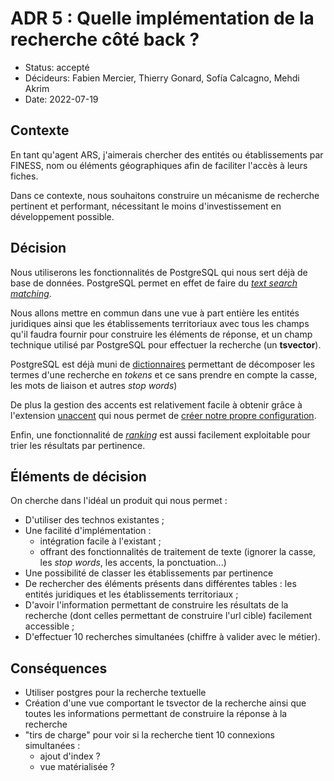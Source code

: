 # ADR 5 : Quelle implémentation de la recherche côté back ?

* Status: accepté
* Décideurs: Fabien Mercier, Thierry Gonard, Sofía Calcagno, Mehdi Akrim
* Date: 2022-07-19

## Contexte

En tant qu'agent ARS, j'aimerais chercher des entités ou établissements par FINESS, nom ou éléments géographiques afin de faciliter l'accès à leurs fiches.

Dans ce contexte, nous souhaitons construire un mécanisme de recherche pertinent et performant, nécessitant le moins d'investissement en développement possible.

## Décision

Nous utiliserons les fonctionnalités de PostgreSQL qui nous sert déjà de base de données. PostgreSQL permet en effet de faire du [*text search matching*](https://www.postgresql.org/docs/13/textsearch-intro.html#TEXTSEARCH-MATCHING).

Nous allons mettre en commun dans une vue à part entière les entités juridiques ainsi que les établissements territoriaux avec tous les champs qu'il faudra fournir pour construire les éléments de réponse, et un champ technique utilisé par PostgreSQL pour effectuer la recherche (un **tsvector**).

PostgreSQL est déjà muni de [dictionnaires](https://www.postgresql.org/docs/13/textsearch-dictionaries.html#TEXTSEARCH-SIMPLE-DICTIONARY) permettant de décomposer les termes d'une recherche en *tokens* et ce sans prendre en compte la casse, les mots de liaison et autres *stop words*)

De plus la gestion des accents est relativement facile à obtenir grâce à l'extension [unaccent](https://www.postgresql.org/docs/current/unaccent.html) qui nous permet de [créer notre propre configuration](https://dba.stackexchange.com/a/177044).

Enfin, une fonctionnalité de [*ranking*](https://www.postgresql.org/docs/13/textsearch-controls.html#TEXTSEARCH-RANKING) est aussi facilement exploitable pour trier les résultats par pertinence.

## Éléments de décision

On cherche dans l'idéal un produit qui nous permet :
- D'utiliser des technos existantes ;
- Une facilité d'implémentation :
  - intégration facile à l'existant ;
  - offrant des fonctionnalités de traitement de texte (ignorer la casse, les *stop words*, les accents, la ponctuation...)
- Une possibilité de classer les établissements par pertinence
- De rechercher des éléments présents dans différentes tables : les entités juridiques et les établissements territoriaux ;
- D'avoir l'information permettant de construire les résultats de la recherche (dont celles permettant de construire l'url cible) facilement accessible ;
- D'effectuer 10 recherches simultanées (chiffre à valider avec le métier).

## Conséquences

- Utiliser postgres pour la recherche textuelle
- Création d'une vue comportant le tsvector de la recherche ainsi que toutes les informations permettant de construire la réponse à la recherche
- "tirs de charge" pour voir si la recherche tient 10 connexions simultanées :
  - ajout d'index ?
  - vue matérialisée ?

